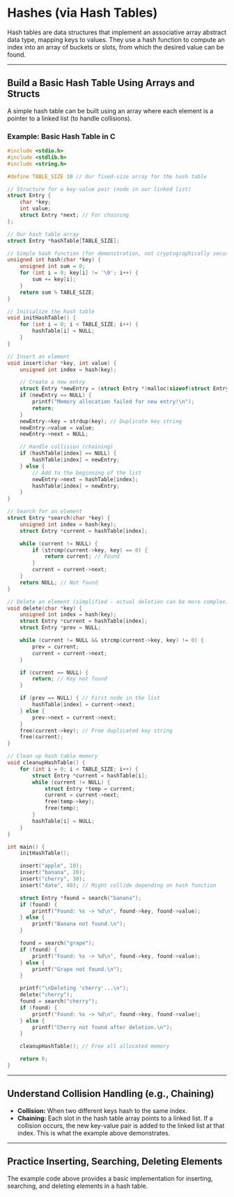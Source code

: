 # Hashes (via Hash Tables)

Hash tables are data structures that implement an associative array abstract data type, mapping keys to values. They use a hash function to compute an index into an array of buckets or slots, from which the desired value can be found.

---

## Build a Basic Hash Table Using Arrays and Structs

A simple hash table can be built using an array where each element is a pointer to a linked list (to handle collisions).

### Example: Basic Hash Table in C

```c
#include <stdio.h>
#include <stdlib.h>
#include <string.h>

#define TABLE_SIZE 10 // Our fixed-size array for the hash table

// Structure for a key-value pair (node in our linked list)
struct Entry {
    char *key;
    int value;
    struct Entry *next; // For chaining
};

// Our hash table array
struct Entry *hashTable[TABLE_SIZE];

// Simple hash function (for demonstration, not cryptographically secure)
unsigned int hash(char *key) {
    unsigned int sum = 0;
    for (int i = 0; key[i] != '\0'; i++) {
        sum += key[i];
    }
    return sum % TABLE_SIZE;
}

// Initialize the hash table
void initHashTable() {
    for (int i = 0; i < TABLE_SIZE; i++) {
        hashTable[i] = NULL;
    }
}

// Insert an element
void insert(char *key, int value) {
    unsigned int index = hash(key);

    // Create a new entry
    struct Entry *newEntry = (struct Entry *)malloc(sizeof(struct Entry));
    if (newEntry == NULL) {
        printf("Memory allocation failed for new entry!\n");
        return;
    }
    newEntry->key = strdup(key); // Duplicate key string
    newEntry->value = value;
    newEntry->next = NULL;

    // Handle collision (chaining)
    if (hashTable[index] == NULL) {
        hashTable[index] = newEntry;
    } else {
        // Add to the beginning of the list
        newEntry->next = hashTable[index];
        hashTable[index] = newEntry;
    }
}

// Search for an element
struct Entry *search(char *key) {
    unsigned int index = hash(key);
    struct Entry *current = hashTable[index];

    while (current != NULL) {
        if (strcmp(current->key, key) == 0) {
            return current; // Found
        }
        current = current->next;
    }
    return NULL; // Not found
}

// Delete an element (simplified - actual deletion can be more complex)
void delete(char *key) {
    unsigned int index = hash(key);
    struct Entry *current = hashTable[index];
    struct Entry *prev = NULL;

    while (current != NULL && strcmp(current->key, key) != 0) {
        prev = current;
        current = current->next;
    }

    if (current == NULL) {
        return; // Key not found
    }

    if (prev == NULL) { // First node in the list
        hashTable[index] = current->next;
    } else {
        prev->next = current->next;
    }
    free(current->key); // Free duplicated key string
    free(current);
}

// Clean up hash table memory
void cleanupHashTable() {
    for (int i = 0; i < TABLE_SIZE; i++) {
        struct Entry *current = hashTable[i];
        while (current != NULL) {
            struct Entry *temp = current;
            current = current->next;
            free(temp->key);
            free(temp);
        }
        hashTable[i] = NULL;
    }
}

int main() {
    initHashTable();

    insert("apple", 10);
    insert("banana", 20);
    insert("cherry", 30);
    insert("date", 40); // Might collide depending on hash function

    struct Entry *found = search("banana");
    if (found) {
        printf("Found: %s -> %d\n", found->key, found->value);
    } else {
        printf("Banana not found.\n");
    }

    found = search("grape");
    if (found) {
        printf("Found: %s -> %d\n", found->key, found->value);
    } else {
        printf("Grape not found.\n");
    }

    printf("\nDeleting 'cherry'...\n");
    delete("cherry");
    found = search("cherry");
    if (found) {
        printf("Found: %s -> %d\n", found->key, found->value);
    } else {
        printf("Cherry not found after deletion.\n");
    }

    cleanupHashTable(); // Free all allocated memory

    return 0;
}
```

---

## Understand Collision Handling (e.g., Chaining)

- **Collision:** When two different keys hash to the same index.
- **Chaining:** Each slot in the hash table array points to a linked list. If a collision occurs, the new key-value pair is added to the linked list at that index. This is what the example above demonstrates.

---

## Practice Inserting, Searching, Deleting Elements

The example code above provides a basic implementation for inserting, searching, and deleting elements in a hash table.

